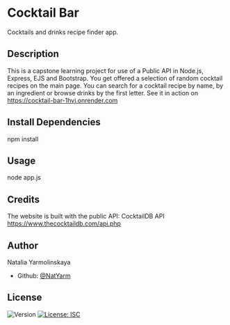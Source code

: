 # Cocktail Bar
Cocktails and drinks recipe finder app. 

## Description
This is a capstone learning project for use of a Public API in Node.js, Express, EJS and Bootstrap.
You get offered a selection of random cocktail recipes on the main page. 
You can search for a cocktail recipe by name, by an ingredient or browse drinks by the first letter.
See it in action on https://cocktail-bar-1hvj.onrender.com

## Install Dependencies
npm install

## Usage
node app.js

## Credits
The website is built with the public API: CocktailDB API https://www.thecocktaildb.com/api.php

## Author
Natalia Yarmolinskaya
* Github: [@NatYarm](https://github.com/NatYarm)

## License
![Version](https://img.shields.io/badge/version-1.0.0-blue.svg?cacheSeconds=2592000)
[![License: ISC](https://img.shields.io/badge/License-ISC-yellow.svg)](#)


